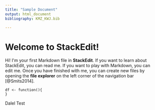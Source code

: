 ```yaml
---
title: "Sample Document"
output: html_document
bibliography: KMZ_KWJ.bib

---
```



# Welcome to StackEdit!


Hi! I'm your first Markdown file in **StackEdit**. If you want to learn about StackEdit, you can read me. If you want to play with Markdown, you can edit me. Once you have finished with me, you can create new files by opening the **file explorer** on the left corner of the navigation bar [@Smits2014].

```{r}
df <- function(){
}
```
Dalel Test
<!--stackedit_data:
eyJoaXN0b3J5IjpbNjY0Mzk4MTgzLC0xNDUyNzgyMjM3LC0zMj
AxMTMzMjMsOTk0MjQxMzIzXX0=
-->